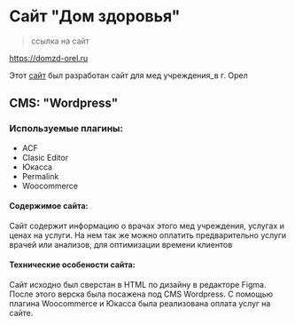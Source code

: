# Сайт "Дом здоровья"
> ссылка на сайт
   
<https://domzd-orel.ru>

Этот [сайт](https://domzd-orel.ru "сайт 'Дом здоровья'") был разработан сайт для мед учреждения_в г. Орел

## CMS: "Wordpress"

### Используемые плагины:
* ACF
* Clasic Editor
* Юкасса
* Permalink
* Woocommerce

#### Содержимое сайта:

Сайт содержит информацию о врачах этого мед учреждения, услугах и ценах на услуги. На нем так же можно оплатить предварительно услуги врачей или анализов, для оптимизации времени клиентов

#### Технические особености сайта:
Сайт исходно был сверстан в HTML по дизайну в редакторе Figma. После этого верска была посажена под CMS Wordpress. 
С помощью плагина Woocommerce и Юкасса была реализована оплата услуг на сайте.        
